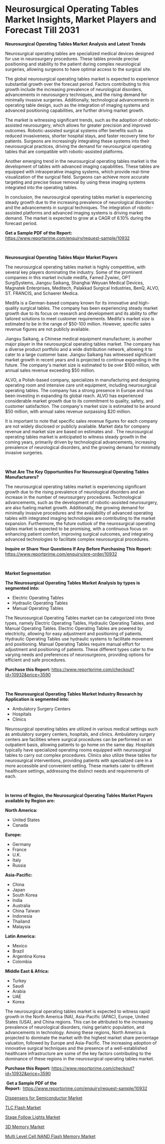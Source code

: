 <p><h1>Neurosurgical Operating Tables Market Insights, Market Players and Forecast Till 2031</h1></p><p><strong>Neurosurgical Operating Tables Market Analysis and Latest Trends</strong></p>
<p><p>Neurosurgical operating tables are specialized medical devices designed for use in neurosurgery procedures. These tables provide precise positioning and stability to the patient during complex neurological surgeries, allowing surgeons to have optimal access to the surgical site.</p><p>The global neurosurgical operating tables market is expected to experience substantial growth over the forecast period. Factors contributing to this growth include the increasing prevalence of neurological disorders, advancements in neurosurgery techniques, and the rising demand for minimally invasive surgeries. Additionally, technological advancements in operating table design, such as the integration of imaging systems and advanced positioning capabilities, are further driving market growth.</p><p>The market is witnessing significant trends, such as the adoption of robotic-assisted neurosurgery, which allows for greater precision and improved outcomes. Robotic-assisted surgical systems offer benefits such as reduced invasiveness, shorter hospital stays, and faster recovery time for patients. Surgeons are increasingly integrating these systems into their neurosurgical practices, driving the demand for neurosurgical operating tables that are compatible with robotic-assisted platforms.</p><p>Another emerging trend in the neurosurgical operating tables market is the development of tables with advanced imaging capabilities. These tables are equipped with intraoperative imaging systems, which provide real-time visualization of the surgical field. Surgeons can achieve more accurate targeting and precise tissue removal by using these imaging systems integrated into the operating tables.</p><p>In conclusion, the neurosurgical operating tables market is experiencing steady growth due to the increasing prevalence of neurological disorders and the advancements in surgical techniques. The integration of robotic-assisted platforms and advanced imaging systems is driving market demand. The market is expected to grow at a CAGR of 6.10% during the forecast period.</p></p>
<p><strong>Get a Sample PDF of the Report:&nbsp;</strong> <a href="https://www.reportprime.com/enquiry/request-sample/10932">https://www.reportprime.com/enquiry/request-sample/10932</a></p>
<p>&nbsp;</p>
<p><strong>Neurosurgical Operating Tables Major Market Players</strong></p>
<p><p>The neurosurgical operating tables market is highly competitive, with several key players dominating the industry. Some of the prominent companies in this market include medifa, Famed Żywiec, OPT SurgiSystems, Jiangsu Saikang, Shanghai Weyuan Medical Devices, Magnatek Enterprises, Meditech, Palakkad Surgical Industries, BenQ, ALVO, ST. FRANCIS, and Schaerer Medica.</p><p>Medifa is a German-based company known for its innovative and high-quality surgical tables. The company has been experiencing steady market growth due to its focus on research and development and its ability to offer tailored solutions to meet customer requirements. Medifa's market size is estimated to be in the range of $50-100 million. However, specific sales revenue figures are not publicly available.</p><p>Jiangsu Saikang, a Chinese medical equipment manufacturer, is another major player in the neurosurgical operating tables market. The company has a diverse product portfolio and a wide distribution network, allowing it to cater to a large customer base. Jiangsu Saikang has witnessed significant market growth in recent years and is projected to continue expanding in the future. The company's market size is estimated to be over $100 million, with annual sales revenue exceeding $50 million.</p><p>ALVO, a Polish-based company, specializes in manufacturing and designing operating room and intensive care unit equipment, including neurosurgical operating tables. The company has a strong presence in Europe and has been investing in expanding its global reach. ALVO has experienced considerable market growth due to its commitment to quality, safety, and customer satisfaction. The company's market size is estimated to be around $50 million, with annual sales revenue surpassing $20 million.</p><p>It is important to note that specific sales revenue figures for each company are not widely disclosed or publicly available. Market data for company revenue and market size are based on estimates and . The neurosurgical operating tables market is anticipated to witness steady growth in the coming years, primarily driven by technological advancements, increasing prevalence of neurological disorders, and the growing demand for minimally invasive surgeries.</p></p>
<p>&nbsp;</p>
<p><strong>What Are The Key Opportunities For Neurosurgical Operating Tables Manufacturers?</strong></p>
<p><p>The neurosurgical operating tables market is experiencing significant growth due to the rising prevalence of neurological disorders and an increase in the number of neurosurgery procedures. Technological advancements, such as the development of robotic-assisted neurosurgery, are also fueling market growth. Additionally, the growing demand for minimally invasive procedures and the availability of advanced operating tables with integrated imaging technologies are contributing to the market expansion. Furthermore, the future outlook of the neurosurgical operating tables market is expected to be promising, with a continuous focus on enhancing patient comfort, improving surgical outcomes, and integrating advanced technologies to facilitate complex neurosurgical procedures.</p></p>
<p><strong>Inquire or Share Your Questions If Any Before Purchasing This Report:</strong> <a href="https://www.reportprime.com/enquiry/pre-order/10932">https://www.reportprime.com/enquiry/pre-order/10932</a></p>
<p>&nbsp;</p>
<p><strong>Market Segmentation</strong></p>
<p><strong>The Neurosurgical Operating Tables Market Analysis by types is segmented into:</strong></p>
<p><ul><li>Electric Operating Tables</li><li>Hydraulic Operating Tables</li><li>Manual Operating Tables</li></ul></p>
<p><p>The Neurosurgical Operating Tables market can be categorized into three types, namely Electric Operating Tables, Hydraulic Operating Tables, and Manual Operating Tables. Electric Operating Tables are powered by electricity, allowing for easy adjustment and positioning of patients. Hydraulic Operating Tables use hydraulic systems to facilitate movement and positioning. Manual Operating Tables require manual effort for adjustment and positioning of patients. These different types cater to the varying needs and preferences of neurosurgeons, providing options for efficient and safe procedures.</p></p>
<p><strong>Purchase this Report:&nbsp;</strong><a href="https://www.reportprime.com/checkout?id=10932&price=3590">https://www.reportprime.com/checkout?id=10932&price=3590</a></p>
<p>&nbsp;</p>
<p><strong>The Neurosurgical Operating Tables Market Industry Research by Application is segmented into:</strong></p>
<p><ul><li>Ambulatory Surgery Centers</li><li>Hospitals</li><li>Clinics</li></ul></p>
<p><p>Neurosurgical operating tables are utilized in various medical settings such as ambulatory surgery centers, hospitals, and clinics. Ambulatory surgery centers are facilities where surgical procedures can be performed on an outpatient basis, allowing patients to go home on the same day. Hospitals typically have specialized operating rooms equipped with neurosurgical tables to carry out complex procedures. Clinics also utilize these tables for neurosurgical interventions, providing patients with specialized care in a more accessible and convenient setting. These markets cater to different healthcare settings, addressing the distinct needs and requirements of each.</p></p>
<p>&nbsp;</p>
<p><strong>In terms of Region, the Neurosurgical Operating Tables Market Players available by Region are:</strong></p>
<p>
    <p> <strong> North America: </strong>
        <ul>
            <li>United States</li>
            <li>Canada</li>
        </ul>
        </p> 
    <p> <strong> Europe: </strong>
        <ul>
            <li>Germany</li>
            <li>France</li>
            <li>U.K.</li>
            <li>Italy</li>
            <li>Russia</li>
        </ul>
        </p> 
    <p> <strong> Asia-Pacific: </strong>
        <ul>
            <li>China</li>
            <li>Japan</li>
            <li>South Korea</li>
            <li>India</li>
            <li>Australia</li>
            <li>China Taiwan</li>
            <li>Indonesia</li>
            <li>Thailand</li>
            <li>Malaysia</li>
        </ul>
        </p> 
    <p> <strong> Latin America: </strong>
        <ul>
            <li>Mexico</li>
            <li>Brazil</li>
            <li>Argentina Korea</li>
            <li>Colombia</li>
        </ul>
        </p> 
    <p> <strong> Middle East & Africa: </strong>
        <ul>
            <li>Turkey</li>
            <li>Saudi</li>
            <li>Arabia</li>
            <li>UAE</li>
            <li>Korea</li>
        </ul>
    </p>
    </p>
<p><p>The neurosurgical operating tables market is expected to witness rapid growth in the North America (NA), Asia-Pacific (APAC), Europe, United States (USA), and China regions. This can be attributed to the increasing prevalence of neurological disorders, rising geriatric population, and advancements in technology. Among these regions, North America is projected to dominate the market with the highest market share percentage valuation, followed by Europe and Asia-Pacific. The increasing adoption of innovative surgical techniques and the presence of a well-established healthcare infrastructure are some of the key factors contributing to the dominance of these regions in the neurosurgical operating tables market.</p></p>
<p><strong>Purchase this Report: </strong><a href="https://www.reportprime.com/checkout?id=10932&price=3590">https://www.reportprime.com/checkout?id=10932&price=3590</a></p>
<p>&nbsp;<strong>Get a Sample PDF of the Report:&nbsp;&nbsp;</strong><a href="https://www.reportprime.com/enquiry/request-sample/10932">https://www.reportprime.com/enquiry/request-sample/10932</a></p>
<p><strong></strong></p>
<p><p><a href="https://medium.com/@juansmith1961/dispensers-for-semiconductor-market-insight-market-trends-growth-forecasted-from-2024-to-2031-5eca233e9e6c">Dispensers for Semiconductor Market</a></p><p><a href="https://medium.com/@juansmith1961/tlc-flash-market-exploring-market-share-market-trends-and-future-growth-3e6ed38abcbc">TLC Flash Market</a></p><p><a href="https://medium.com/@juansmith1961/stage-follow-lights-market-research-report-its-history-and-forecast-2024-to-2031-53fa0dd66b99">Stage Follow Lights Market</a></p><p><a href="https://medium.com/@juansmith1961/3d-memory-market-size-market-outlook-and-market-forecast-2024-to-2031-2ff79cd6f65a">3D Memory Market</a></p><p><a href="https://medium.com/@juansmith1961/multi-level-cell-nand-flash-memory-market-research-report-its-history-and-forecast-2024-to-2031-a15c9cba838d">Multi Level Cell NAND Flash Memory Market</a></p></p>